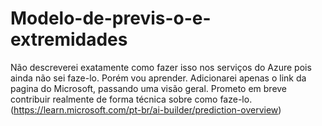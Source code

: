 # Modelo-de-previs-o-e-extremidades
Não descreverei exatamente como fazer isso nos serviços do Azure  pois ainda não sei faze-lo. Porém vou aprender.  Adicionarei apenas o link da pagina do Microsoft, passando uma visão geral. Prometo em breve contribuir realmente de forma técnica sobre como faze-lo. (https://learn.microsoft.com/pt-br/ai-builder/prediction-overview)
